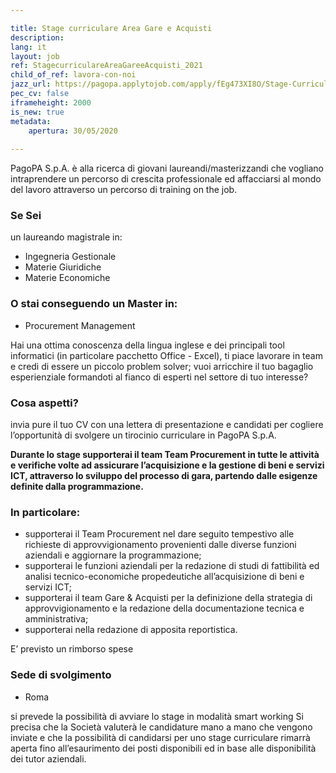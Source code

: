 ```yaml
---

title: Stage curriculare Area Gare e Acquisti
description:
lang: it
layout: job
ref: StagecurriculareAreaGareeAcquisti_2021
child_of_ref: lavora-con-noi
jazz_url: https://pagopa.applytojob.com/apply/fEg473XI8O/Stage-Curriculare-Area-Gare-E-Acquisti
pec_cv: false
iframeheight: 2000
is_new: true
metadata:
    apertura: 30/05/2020
    
---
```

 
PagoPA S.p.A. è alla ricerca di giovani laureandi/masterizzandi che vogliano intraprendere un percorso di crescita professionale ed affacciarsi al mondo del lavoro attraverso un percorso di training on the job.

### Se Sei 

un laureando magistrale in:

- Ingegneria Gestionale
- Materie Giuridiche
- Materie Economiche

### O stai conseguendo un Master in:

- Procurement Management

Hai una ottima conoscenza della lingua inglese e dei principali tool informatici (in particolare pacchetto Office - Excel), ti piace lavorare in team e credi di essere un piccolo problem solver; vuoi arricchire il tuo bagaglio esperienziale formandoti al fianco di esperti nel settore di tuo interesse? 

### Cosa aspetti?

invia pure il tuo CV con una lettera di presentazione e candidati per cogliere l’opportunità di svolgere un tirocinio curriculare in PagoPA S.p.A.

**Durante lo stage supporterai il team Team Procurement in tutte le attività e verifiche volte ad assicurare l’acquisizione e la gestione di beni e servizi ICT, attraverso lo sviluppo del processo di gara, partendo dalle esigenze definite dalla programmazione.**

### In particolare: 
- supporterai il Team Procurement nel dare seguito tempestivo alle richieste di approvvigionamento provenienti dalle diverse funzioni aziendali e aggiornare la programmazione;
- supporterai  le funzioni aziendali per la redazione di studi di fattibilità ed analisi tecnico-economiche propedeutiche all’acquisizione di beni e servizi ICT;
- supporterai il team Gare & Acquisti per la definizione della strategia di approvvigionamento e la redazione della documentazione tecnica e amministrativa;
- supporterai  nella redazione di apposita reportistica.

E’ previsto un rimborso spese

### Sede di svolgimento

- Roma

si prevede la possibilità di avviare lo stage in modalità smart working
Si precisa che la Società valuterà le candidature mano a mano che vengono inviate e che la possibilità di candidarsi per uno stage curriculare rimarrà aperta fino all’esaurimento dei posti disponibili ed in base alle disponibilità dei tutor aziendali.

